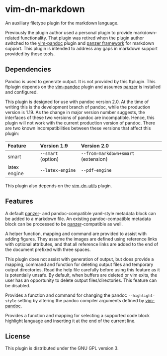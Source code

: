 # vim-dn-markdown #

An auxiliary filetype plugin for the markdown language.

Previously the plugin author used a personal plugin to provide markdown-
related functionality. That plugin was retired when the plugin author switched
to the [vim-pandoc](https://github.com/vim-pandoc/vim-pandoc) plugin and [panzer
framework](https://github.com/msprev/panzer) for markdown support. This plugin
is intended to address any gaps in markdown support provided by those tools.

## Dependencies ##

Pandoc is used to generate output. It is not provided by this ftplugin. This
ftplugin depends on the [vim-pandoc](https://github.com/vim-pandoc/vim-pandoc)
plugin and assumes [panzer](https://github.com/msprev/panzer) is installed and
configured.

This plugin is designed for use with pandoc version 2.0. At the time of writing
this is the development branch of pandoc, while the production version is 1.19.
As the change in major version number suggests, the interfaces of these two
versions of pandoc are incompatible. Hence, this plugin will not work with the
current production version of pandoc. There are two known incompatibilities
between these versions that affect this plugin:

| Feature    | Version 1.9      | Version 2.0                       |
|:-----------|:-----------------|:----------------------------------|
|smart       |`--smart` (option)|`--from=markdown+smart` (extension)|
|latex engine|`--latex-engine`  |`--pdf-engine`                     |

This plugin also depends on the
[vim-dn-utils](https://github.com/dnebauer/vim-dn-utils) plugin.

## Features ##

A default [panzer](https://github.com/msprev/panzer)- and pandoc-compatible
yaml-style metadata block can be added to a markdown file. An existing
pandoc-compatible metadata block can be processed to be
[panzer](https://github.com/msprev/panzer)-compatible as well.

A helper function, mapping and command are provided to assist with adding
figures. They assume the images are defined using reference links with optional
attributes, and that all reference links are added to the end of the document
prefixed with three spaces.

This plugin does not assist with generation of output, but does provide a
mapping, command and function for deleting output files and temporary output
directories. Read the help file carefully before using this feature as it is
potentially unsafe. By default, when buffers are deleted or vim exits, the user
has an opportunity to delete output files/directories. This feature can be
disabled.

Provides a function and command for changing the pandoc `--highlight-style`
setting by altering the pandoc compiler arguments defined by
[vim-pandoc](https://github.com/vim-pandoc/vim-pandoc).

Provides a function and mapping for selecting a supported code block highlight
language and inserting it at the end of the current line.

## License ##

This plugin is distributed under the GNU GPL version 3.
